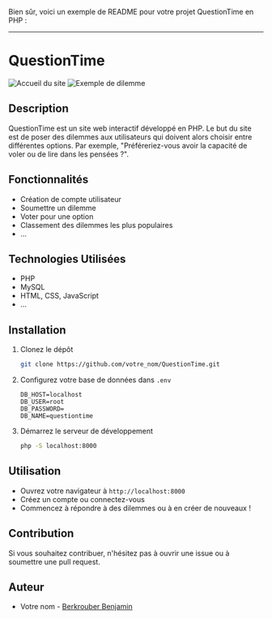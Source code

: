 Bien sûr, voici un exemple de README pour votre projet QuestionTime en PHP :

---

# QuestionTime

![Accueil du site](url_image_accueil)
![Exemple de dilemme](url_image_dilemme)

## Description

QuestionTime est un site web interactif développé en PHP. Le but du site est de poser des dilemmes aux utilisateurs qui doivent alors choisir entre différentes options. Par exemple, "Préféreriez-vous avoir la capacité de voler ou de lire dans les pensées ?".

## Fonctionnalités

- Création de compte utilisateur
- Soumettre un dilemme
- Voter pour une option
- Classement des dilemmes les plus populaires
- ...

## Technologies Utilisées

- PHP
- MySQL
- HTML, CSS, JavaScript
- ...

## Installation

1. Clonez le dépôt
    ```bash
    git clone https://github.com/votre_nom/QuestionTime.git
    ```

2. Configurez votre base de données dans `.env`
    ```env
    DB_HOST=localhost
    DB_USER=root
    DB_PASSWORD=
    DB_NAME=questiontime
    ```
    
3. Démarrez le serveur de développement
    ```bash
    php -S localhost:8000
    ```

## Utilisation

- Ouvrez votre navigateur à `http://localhost:8000`
- Créez un compte ou connectez-vous
- Commencez à répondre à des dilemmes ou à en créer de nouveaux !

## Contribution

Si vous souhaitez contribuer, n'hésitez pas à ouvrir une issue ou à soumettre une pull request.

## Auteur

- Votre nom - [Berkrouber Benjamin](https://github.com/BenjaminBerkrouber)
